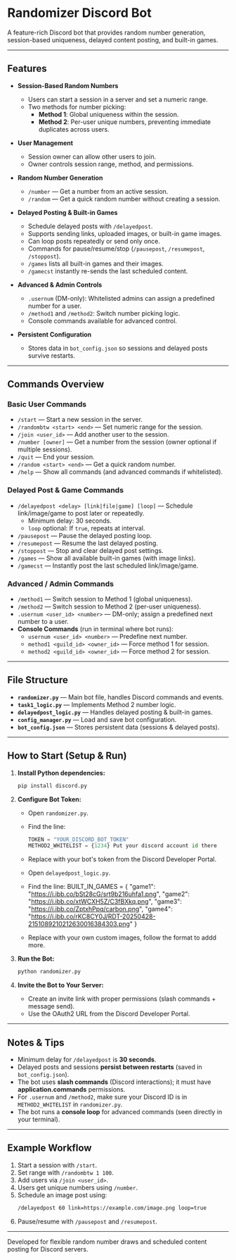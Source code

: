 # Randomizer Discord Bot

A feature-rich Discord bot that provides random number generation, session-based uniqueness, delayed content posting, and built-in games.

---

## Features

- **Session-Based Random Numbers**
  - Users can start a session in a server and set a numeric range.
  - Two methods for number picking:
    - **Method 1**: Global uniqueness within the session.
    - **Method 2**: Per-user unique numbers, preventing immediate duplicates across users.

- **User Management**
  - Session owner can allow other users to join.
  - Owner controls session range, method, and permissions.

- **Random Number Generation**
  - `/number` — Get a number from an active session.
  - `/random` — Get a quick random number without creating a session.

- **Delayed Posting & Built-in Games**
  - Schedule delayed posts with `/delayedpost`.
  - Supports sending links, uploaded images, or built-in game images.
  - Can loop posts repeatedly or send only once.
  - Commands for pause/resume/stop (`/pausepost`, `/resumepost`, `/stoppost`).
  - `/games` lists all built-in games and their images.
  - `/gamecst` instantly re-sends the last scheduled content.

- **Advanced & Admin Controls**
  - `.usernum` (DM-only): Whitelisted admins can assign a predefined number for a user.
  - `/method1` and `/method2`: Switch number picking logic.
  - Console commands available for advanced control.

- **Persistent Configuration**
  - Stores data in `bot_config.json` so sessions and delayed posts survive restarts.

---

## Commands Overview

### Basic User Commands
- `/start` — Start a new session in the server.
- `/randombtw <start> <end>` — Set numeric range for the session.
- `/join <user_id>` — Add another user to the session.
- `/number [owner]` — Get a number from the session (owner optional if multiple sessions).
- `/quit` — End your session.
- `/random <start> <end>` — Get a quick random number.
- `/help` — Show all commands (and advanced commands if whitelisted).

### Delayed Post & Game Commands
- `/delayedpost <delay> [link|file|game] [loop]` — Schedule link/image/game to post later or repeatedly.
  - Minimum delay: 30 seconds.
  - `loop` optional: If `true`, repeats at interval.
- `/pausepost` — Pause the delayed posting loop.
- `/resumepost` — Resume the last delayed posting.
- `/stoppost` — Stop and clear delayed post settings.
- `/games` — Show all available built-in games (with image links).
- `/gamecst` — Instantly post the last scheduled link/image/game.

### Advanced / Admin Commands
- `/method1` — Switch session to Method 1 (global uniqueness).
- `/method2` — Switch session to Method 2 (per-user uniqueness).
- `.usernum <user_id> <number>` — DM-only; assign a predefined next number to a user.
- **Console Commands** (run in terminal where bot runs):
  - `usernum <user_id> <number>` — Predefine next number.
  - `method1 <guild_id> <owner_id>` — Force method 1 for session.
  - `method2 <guild_id> <owner_id>` — Force method 2 for session.

---

## File Structure

- **`randomizer.py`** — Main bot file, handles Discord commands and events.
- **`task1_logic.py`** — Implements Method 2 number logic.
- **`delayedpost_logic.py`** — Handles delayed posting & built-in games.
- **`config_manager.py`** — Load and save bot configuration.
- **`bot_config.json`** — Stores persistent data (sessions & delayed posts).

---

## How to Start (Setup & Run)

1. **Install Python dependencies:**
   ```bash
   pip install discord.py
   ```

2. **Configure Bot Token:**
   - Open `randomizer.py`.
   - Find the line:
     ```python
     TOKEN = "YOUR_DISCORD_BOT_TOKEN"
     METHOD2_WHITELIST = {1234} Put your discord account id there
      ```
   - Replace with your bot's token from the Discord Developer Portal.

   - Open `delayedpost_logic.py`.
   - Find the line:
     BUILT_IN_GAMES = {
    "game1": "https://i.ibb.co/bSt28cG/srt9b216uhfa1.png",
    "game2": "https://i.ibb.co/xtWCXH5Z/C3fBXkq.png",
    "game3": "https://i.ibb.co/ZptxhPpq/carbon.png",
    "game4": "https://i.ibb.co/rKC8CY0J/RDT-20250428-2151089210212630016384303.png"
}
   - Replace with your own custom images, follow the format to addd more.


3. **Run the Bot:**
   ```bash
   python randomizer.py
   ```

4. **Invite the Bot to Your Server:**
   - Create an invite link with proper permissions (slash commands + message send).
   - Use the OAuth2 URL from the Discord Developer Portal.

---

## Notes & Tips

- Minimum delay for `/delayedpost` is **30 seconds**.
- Delayed posts and sessions **persist between restarts** (saved in `bot_config.json`).
- The bot uses **slash commands** (Discord interactions); it must have **application.commands** permissions.
- For `.usernum` and `/method2`, make sure your Discord ID is in `METHOD2_WHITELIST` in `randomizer.py`.
- The bot runs a **console loop** for advanced commands (seen directly in your terminal).

---

## Example Workflow

1. Start a session with `/start`.
2. Set range with `/randombtw 1 100`.
3. Add users via `/join <user_id>`.
4. Users get unique numbers using `/number`.
5. Schedule an image post using:
   ```bash
   /delayedpost 60 link=https://example.com/image.png loop=true
   ```
6. Pause/resume with `/pausepost` and `/resumepost`.

---

Developed for flexible random number draws and scheduled content posting for Discord servers.
